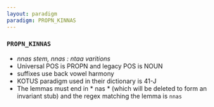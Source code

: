 ```yaml
---
layout: paradigm
paradigm: PROPN_KINNAS
---
```

### ` PROPN_KINNAS `

* _nnas stem, nnas : ntaa varitions_
* Universal POS is PROPN and legacy POS is NOUN
* suffixes use back vowel harmony
* KOTUS paradigm used in their dictionary is 41-J
* The lemmas must end in * nas * (which will be deleted to form an invariant stub) and the regex matching the lemma is ` nnas `

